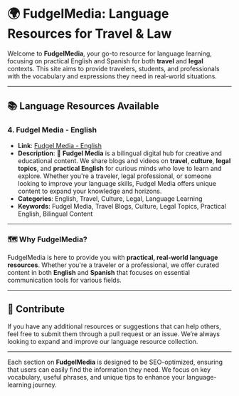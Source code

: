 # 🌍 **FudgelMedia: Language Resources for Travel & Law**

Welcome to **FudgelMedia**, your go-to resource for language learning, focusing on practical English and Spanish for both **travel** and **legal** contexts. This site aims to provide travelers, students, and professionals with the vocabulary and expressions they need in real-world situations.

---

## 📚 **Language Resources Available**

### 4. **Fudgel Media - English**
- **Link**: [Fudgel Media - English](https://sites.google.com/view/fudgelmedia/english/fudgel-media-english)
- **Description**: 🚩 **Fudgel Media** is a bilingual digital hub for creative and educational content. We share blogs and videos on **travel**, **culture**, **legal topics**, and **practical English** for curious minds who love to learn and explore. Whether you're a traveler, legal professional, or someone looking to improve your language skills, Fudgel Media offers unique content to expand your knowledge and horizons.
- **Categories**: English, Travel, Culture, Legal, Language Learning
- **Keywords**: Fudgel Media, Travel Blogs, Culture, Legal Topics, Practical English, Bilingual Content

---

### 🗺 **Why FudgelMedia?**
FudgelMedia is here to provide you with **practical, real-world language resources**. Whether you're a traveler or a professional, we offer curated content in both **English** and **Spanish** that focuses on essential communication tools for various fields.

---

## 🔗 **Contribute**
If you have any additional resources or suggestions that can help others, feel free to submit them through a pull request or an issue. We’re always looking to expand and improve our language resource collection.

---

Each section on **FudgelMedia** is designed to be SEO-optimized, ensuring that users can easily find the information they need. We focus on key vocabulary, useful phrases, and unique tips to enhance your language-learning journey.
